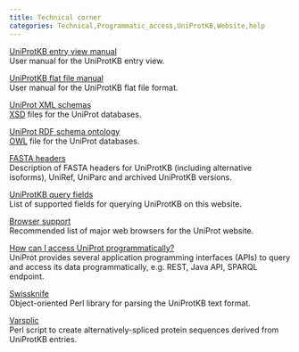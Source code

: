 ```yaml
---
title: Technical corner
categories: Technical,Programmatic_access,UniProtKB,Website,help
---
```


[UniProtKB entry view manual](http://www.uniprot.org/manual)  
User manual for the UniProtKB entry view.

[UniProtKB flat file manual](https://web.expasy.org/docs/userman.html)  
User manual for the UniProtKB flat file format.

[UniProt XML schemas](http://www.uniprot.org/docs/?query=schema)  
[XSD](https://en.wikipedia.org/wiki/XML%5FSchema%5F%28W3C%29) files for the UniProt databases.

[UniProt RDF schema ontology](https://ftp.uniprot.org/pub/databases/uniprot/current%5Frelease/rdf/core.owl)  
[OWL](https://en.wikipedia.org/wiki/Web%5FOntology%5FLanguage) file for the UniProt databases.

[FASTA headers](http://www.uniprot.org/help/fasta-headers)  
Description of FASTA headers for UniProtKB (including alternative isoforms), UniRef, UniParc and archived UniProtKB versions.

[UniProtKB query fields](http://www.uniprot.org/help/query-fields)  
List of supported fields for querying UniProtKB on this website.

[Browser support](http://www.uniprot.org/help/browser%5Fsupport)  
Recommended list of major web browsers for the UniProt website.

[How can I access UniProt programmatically?](http://www.uniprot.org/help/programmatic%5Faccess)  
UniProt provides several application programming interfaces (APIs) to query and access its data programmatically, e.g. REST, Java API, SPARQL endpoint.

[Swissknife](http://swissknife.sourceforge.net/docs/)  
Object-oriented Perl library for parsing the UniProtKB text format.

[Varsplic](ftp://ftp.ebi.ac.uk/pub/software/uniprot/varsplic)  
Perl script to create alternatively-spliced protein sequences derived from UniProtKB entries.
